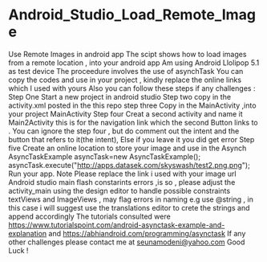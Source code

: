 # Android_Studio_Load_Remote_Image
Use Remote Images in android app
The scipt shows how to load images from a remote location , into your android app
Am using Android Llolipop 5.1 as test device
The proceedure involves the use of asynchTask
You can copy the codes and use in your project , kindly replace the online links which I used with yours
Also you can follow these steps if any challenges :
Step One
Start a new project in android studio
Step two
copy in the activity.xml posted in the this  repo
step three 
Copy in the MainActivity ,into your project MainActivity 
Step four 
Creat a second activity and name it Main2Activity
this is for the navigation link which the second Button links to .
You can ignore the step four , but do comment out the intent and the button that refers to it(the intent), Else if you leave it you did get error
Step five 
Create an online location to store your image and use in the Asynch
AsyncTaskExample asyncTask=new AsyncTaskExample();
asyncTask.execute("http://apps.datasek.com/skyswash/test2.png.png");
Run your app.
Note
Please replace the link i used with your image url 
Android studio main flash constarints errors ,is so , please adjust the activity_main using the  design editor to handle possible constraints
textViews and ImageViews , may flag errors in naming e.g use @string , in this case i will suggest use the translations editor to crete the strings and append accordingly 
The tutorials consulted  were https://www.tutorialspoint.com/android-asynctask-example-and-explanation  and https://abhiandroid.com/programming/asynctask
If any other challenges please contact me at seunamodeni@yahoo.com
Good Luck !
